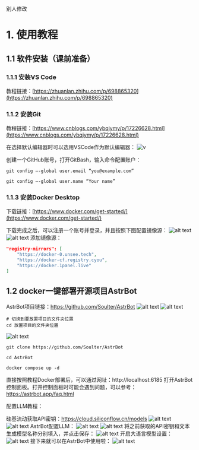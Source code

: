 别人修改

# 1. 使用教程
## 1.1 软件安装（课前准备）
### 1.1.1 安装VS Code
教程链接：[https://zhuanlan.zhihu.com/p/698865320](https://zhuanlan.zhihu.com/p/698865320)
### 1.1.2 安装Git
教程链接：[https://www.cnblogs.com/ybqjymy/p/17226628.html](https://www.cnblogs.com/ybqjymy/p/17226628.html)

在选择默认编辑器时可以选用VSCode作为默认编辑器：
![v](image.png)

创建一个GitHub账号，打开GitBash，输入命令配置账户：
```shell
git config –-global user.email “you@example.com”

git config –-global user.name “Your name”
```
### 1.1.3 安装Docker Desktop
下载链接：[https://www.docker.com/get-started/](https://www.docker.com/get-started/)

下载完成之后，可以注册一个账号并登录，并且按照下图配置镜像源：
![alt text](image-1.png)
![alt text](image-2.png)
添加镜像源：
```json
"registry-mirrors": [
    "https://docker-0.unsee.tech",
    "https://docker-cf.registry.cyou",
    "https://docker.1panel.live"
]
```


## 1.2 docker一键部署开源项目AstrBot
AstrBot项目链接：https://github.com/Soulter/AstrBot
![alt text](image-3.png)
![alt text](image-4.png)
```shell
# 切换到要放置项目的文件夹位置
cd 放置项目的文件夹位置
```
![alt text](image-5.png)
```shell
git clone https://github.com/Soulter/AstrBot

cd AstrBot

docker compose up -d
```

直接按照教程Docker部署后，可以通过网址：http://localhost:6185 打开AstrBot控制面板。打开控制面板时可能会遇到问题，可以参考：https://astrbot.app/faq.html

配置LLM教程：

硅基流动获取API密钥：https://cloud.siliconflow.cn/models
![alt text](image-10.png)
![alt text](image-9.png)
AstrBot配置LLM：
![alt text](image-11.png)
![alt text](image-13.png)
将之前获取的API密钥和文本生成模型名称分别填入，并点击保存：
![alt text](image-14.png)
开启大语言模型设置：
![alt text](image-16.png)
接下来就可以在AstrBot中使用啦：
![alt text](image-17.png)
